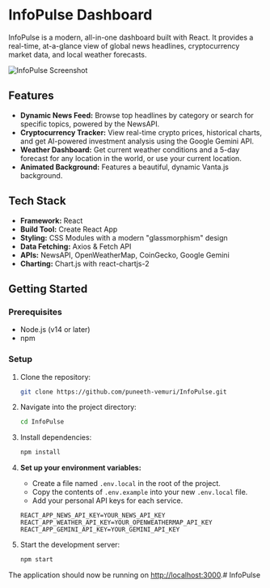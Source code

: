 # InfoPulse Dashboard

InfoPulse is a modern, all-in-one dashboard built with React. It provides a real-time, at-a-glance view of global news headlines, cryptocurrency market data, and local weather forecasts.

![InfoPulse Screenshot](SCREENSHOT.png)  

## Features

*   **Dynamic News Feed:** Browse top headlines by category or search for specific topics, powered by the NewsAPI.
*   **Cryptocurrency Tracker:** View real-time crypto prices, historical charts, and get AI-powered investment analysis using the Google Gemini API.
*   **Weather Dashboard:** Get current weather conditions and a 5-day forecast for any location in the world, or use your current location.
*   **Animated Background:** Features a beautiful, dynamic Vanta.js background.

## Tech Stack

*   **Framework:** React
*   **Build Tool:** Create React App
*   **Styling:** CSS Modules with a modern "glassmorphism" design
*   **Data Fetching:** Axios & Fetch API
*   **APIs:** NewsAPI, OpenWeatherMap, CoinGecko, Google Gemini
*   **Charting:** Chart.js with react-chartjs-2

## Getting Started

### Prerequisites

*   Node.js (v14 or later)
*   npm

### Setup

1.  Clone the repository:
    ```sh
    git clone https://github.com/puneeth-vemuri/InfoPulse.git
    ```
2.  Navigate into the project directory:
    ```sh
    cd InfoPulse
    ```
3.  Install dependencies:
    ```sh
    npm install
    ```
4.  **Set up your environment variables:**
    *   Create a file named `.env.local` in the root of the project.
    *   Copy the contents of `.env.example` into your new `.env.local` file.
    *   Add your personal API keys for each service.
    ```
    REACT_APP_NEWS_API_KEY=YOUR_NEWS_API_KEY
    REACT_APP_WEATHER_API_KEY=YOUR_OPENWEATHERMAP_API_KEY
    REACT_APP_GEMINI_API_KEY=YOUR_GEMINI_API_KEY
    ```

5.  Start the development server:
    ```sh
    npm start
    ```

The application should now be running on [http://localhost:3000](http://localhost:3000).# InfoPulse
